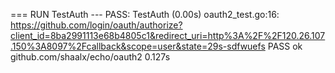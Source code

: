 === RUN TestAuth
--- PASS: TestAuth (0.00s)
	oauth2_test.go:16: https://github.com/login/oauth/authorize?client_id=8ba2991113e68b4805c1&redirect_uri=http%3A%2F%2F120.26.107.150%3A8097%2Fcallback&scope=user&state=29s-sdfwuefs
PASS
ok  	github.com/shaalx/echo/oauth2	0.127s
